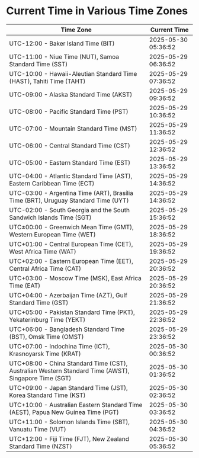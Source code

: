 # Current Time in Various Time Zones

| Time Zone | Current Time |
|-----------|--------------|
| UTC-12:00 - Baker Island Time (BIT) | 2025-05-30 05:36:52 |
| UTC-11:00 - Niue Time (NUT), Samoa Standard Time (SST) | 2025-05-29 06:36:52 |
| UTC-10:00 - Hawaii-Aleutian Standard Time (HAST), Tahiti Time (TAHT) | 2025-05-29 07:36:52 |
| UTC-09:00 - Alaska Standard Time (AKST) | 2025-05-29 09:36:52 |
| UTC-08:00 - Pacific Standard Time (PST) | 2025-05-29 10:36:52 |
| UTC-07:00 - Mountain Standard Time (MST) | 2025-05-29 11:36:52 |
| UTC-06:00 - Central Standard Time (CST) | 2025-05-29 12:36:52 |
| UTC-05:00 - Eastern Standard Time (EST) | 2025-05-29 13:36:52 |
| UTC-04:00 - Atlantic Standard Time (AST), Eastern Caribbean Time (ECT) | 2025-05-29 14:36:52 |
| UTC-03:00 - Argentina Time (ART), Brasília Time (BRT), Uruguay Standard Time (UYT) | 2025-05-29 14:36:52 |
| UTC-02:00 - South Georgia and the South Sandwich Islands Time (SGT) | 2025-05-29 15:36:52 |
| UTC±00:00 - Greenwich Mean Time (GMT), Western European Time (WET) | 2025-05-29 18:36:52 |
| UTC+01:00 - Central European Time (CET), West Africa Time (WAT) | 2025-05-29 19:36:52 |
| UTC+02:00 - Eastern European Time (EET), Central Africa Time (CAT) | 2025-05-29 20:36:52 |
| UTC+03:00 - Moscow Time (MSK), East Africa Time (EAT) | 2025-05-29 20:36:52 |
| UTC+04:00 - Azerbaijan Time (AZT), Gulf Standard Time (GST) | 2025-05-29 21:36:52 |
| UTC+05:00 - Pakistan Standard Time (PKT), Yekaterinburg Time (YEKT) | 2025-05-29 22:36:52 |
| UTC+06:00 - Bangladesh Standard Time (BST), Omsk Time (OMST) | 2025-05-29 23:36:52 |
| UTC+07:00 - Indochina Time (ICT), Krasnoyarsk Time (KRAT) | 2025-05-30 00:36:52 |
| UTC+08:00 - China Standard Time (CST), Australian Western Standard Time (AWST), Singapore Time (SGT) | 2025-05-30 01:36:52 |
| UTC+09:00 - Japan Standard Time (JST), Korea Standard Time (KST) | 2025-05-30 02:36:52 |
| UTC+10:00 - Australian Eastern Standard Time (AEST), Papua New Guinea Time (PGT) | 2025-05-30 03:36:52 |
| UTC+11:00 - Solomon Islands Time (SBT), Vanuatu Time (VUT) | 2025-05-30 04:36:52 |
| UTC+12:00 - Fiji Time (FJT), New Zealand Standard Time (NZST) | 2025-05-30 05:36:52 |
